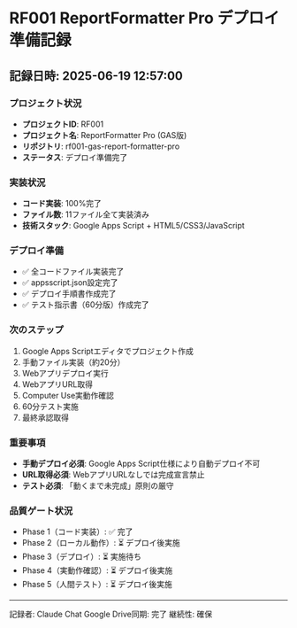 # RF001 ReportFormatter Pro デプロイ準備記録

## 記録日時: 2025-06-19 12:57:00

### プロジェクト状況
- **プロジェクトID**: RF001
- **プロジェクト名**: ReportFormatter Pro (GAS版)
- **リポジトリ**: rf001-gas-report-formatter-pro
- **ステータス**: デプロイ準備完了

### 実装状況
- **コード実装**: 100%完了
- **ファイル数**: 11ファイル全て実装済み
- **技術スタック**: Google Apps Script + HTML5/CSS3/JavaScript

### デプロイ準備
- ✅ 全コードファイル実装完了
- ✅ appsscript.json設定完了
- ✅ デプロイ手順書作成完了
- ✅ テスト指示書（60分版）作成完了

### 次のステップ
1. Google Apps Scriptエディタでプロジェクト作成
2. 手動ファイル実装（約20分）
3. Webアプリデプロイ実行
4. WebアプリURL取得
5. Computer Use実動作確認
6. 60分テスト実施
7. 最終承認取得

### 重要事項
- **手動デプロイ必須**: Google Apps Script仕様により自動デプロイ不可
- **URL取得必須**: WebアプリURLなしでは完成宣言禁止
- **テスト必須**: 「動くまで未完成」原則の厳守

### 品質ゲート状況
- Phase 1（コード実装）: ✅ 完了
- Phase 2（ローカル動作）: ⏳ デプロイ後実施
- Phase 3（デプロイ）: ⏳ 実施待ち
- Phase 4（実動作確認）: ⏳ デプロイ後実施
- Phase 5（人間テスト）: ⏳ デプロイ後実施

---
記録者: Claude Chat
Google Drive同期: 完了
継続性: 確保